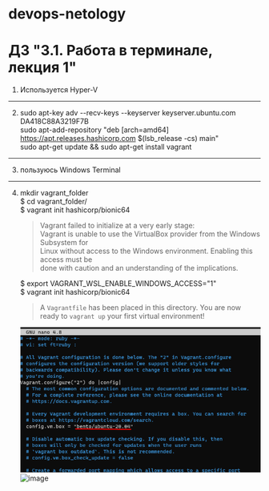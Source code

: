# devops-netology

# ДЗ "3.1. Работа в терминале, лекция 1"

1)  Используется Hyper-V  
***
2)  sudo apt-key adv --recv-keys --keyserver keyserver.ubuntu.com DA418C88A3219F7B  
    sudo apt-add-repository "deb [arch=amd64] https://apt.releases.hashicorp.com $(lsb_release -cs) main"  
    sudo apt-get update && sudo apt-get install vagrant  
***   
3)  пользуюсь Windows Terminal  
***
4)  mkdir vagrant_folder  
    $ cd vagrant_folder/  
    $ vagrant init hashicorp/bionic64  
    >    Vagrant failed to initialize at a very early stage:  
    >    Vagrant is unable to use the VirtualBox provider from the Windows Subsystem for  
    >    Linux without access to the Windows environment. Enabling this access must be  
    >    done with caution and an understanding of the implications.  
        
    $ export VAGRANT_WSL_ENABLE_WINDOWS_ACCESS="1"  
    $ vagrant init hashicorp/bionic64  
     >   A `Vagrantfile` has been placed in this directory. You are now  
     >   ready to `vagrant up` your first virtual environment!  
      
    ![](./media/vagr_conf_1.jpg)![image](https://user-images.githubusercontent.com/26094445/148123187-9912adc7-182a-45cf-9316-12c129427c6f.png)


